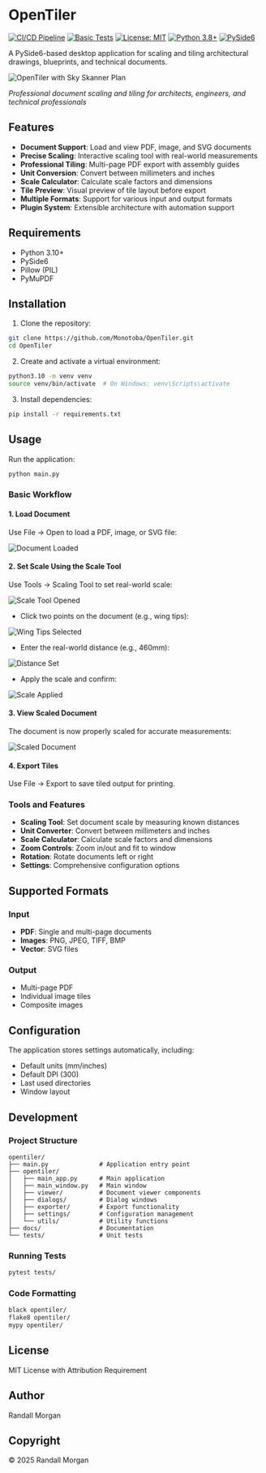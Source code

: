 # OpenTiler

[![CI/CD Pipeline](https://github.com/Monotoba/OpenTiler/actions/workflows/ci.yml/badge.svg)](https://github.com/Monotoba/OpenTiler/actions/workflows/ci.yml)
[![Basic Tests](https://github.com/Monotoba/OpenTiler/actions/workflows/basic-test.yml/badge.svg)](https://github.com/Monotoba/OpenTiler/actions/workflows/basic-test.yml)
[![License: MIT](https://img.shields.io/badge/License-MIT-yellow.svg)](https://opensource.org/licenses/MIT)
[![Python 3.8+](https://img.shields.io/badge/python-3.8+-blue.svg)](https://www.python.org/downloads/)
[![PySide6](https://img.shields.io/badge/GUI-PySide6-green.svg)](https://www.qt.io/qt-for-python)

A PySide6-based desktop application for scaling and tiling architectural drawings, blueprints, and technical documents.

![OpenTiler with Sky Skanner Plan](docs/images/01-sky-skanner-loaded.png)

*Professional document scaling and tiling for architects, engineers, and technical professionals*

## Features

- **Document Support**: Load and view PDF, image, and SVG documents
- **Precise Scaling**: Interactive scaling tool with real-world measurements
- **Professional Tiling**: Multi-page PDF export with assembly guides
- **Unit Conversion**: Convert between millimeters and inches
- **Scale Calculator**: Calculate scale factors and dimensions
- **Tile Preview**: Visual preview of tile layout before export
- **Multiple Formats**: Support for various input and output formats
- **Plugin System**: Extensible architecture with automation support

## Requirements

- Python 3.10+
- PySide6
- Pillow (PIL)
- PyMuPDF

## Installation

1. Clone the repository:
```bash
git clone https://github.com/Monotoba/OpenTiler.git
cd OpenTiler
```

2. Create and activate a virtual environment:
```bash
python3.10 -m venv venv
source venv/bin/activate  # On Windows: venv\Scripts\activate
```

3. Install dependencies:
```bash
pip install -r requirements.txt
```

## Usage

Run the application:
```bash
python main.py
```

### Basic Workflow

#### 1. Load Document
Use File → Open to load a PDF, image, or SVG file:

![Document Loaded](docs/images/01-sky-skanner-loaded.png)

#### 2. Set Scale Using the Scale Tool
Use Tools → Scaling Tool to set real-world scale:

![Scale Tool Opened](docs/images/03-scale-tool-opened.png)

- Click two points on the document (e.g., wing tips):

![Wing Tips Selected](docs/images/04-wing-tips-selected.png)

- Enter the real-world distance (e.g., 460mm):

![Distance Set](docs/images/05-distance-460mm.png)

- Apply the scale and confirm:

![Scale Applied](docs/images/07-scale-applied-complete.png)

#### 3. View Scaled Document
The document is now properly scaled for accurate measurements:

![Scaled Document](docs/images/08-all-dialogs-closed.png)

#### 4. Export Tiles
Use File → Export to save tiled output for printing.

### Tools and Features

- **Scaling Tool**: Set document scale by measuring known distances
- **Unit Converter**: Convert between millimeters and inches
- **Scale Calculator**: Calculate scale factors and dimensions
- **Zoom Controls**: Zoom in/out and fit to window
- **Rotation**: Rotate documents left or right
- **Settings**: Comprehensive configuration options

## Supported Formats

### Input
- **PDF**: Single and multi-page documents
- **Images**: PNG, JPEG, TIFF, BMP
- **Vector**: SVG files

### Output
- Multi-page PDF
- Individual image tiles
- Composite images

## Configuration

The application stores settings automatically, including:
- Default units (mm/inches)
- Default DPI (300)
- Last used directories
- Window layout

## Development

### Project Structure
```
opentiler/
├── main.py              # Application entry point
├── opentiler/
│   ├── main_app.py      # Main application
│   ├── main_window.py   # Main window
│   ├── viewer/          # Document viewer components
│   ├── dialogs/         # Dialog windows
│   ├── exporter/        # Export functionality
│   ├── settings/        # Configuration management
│   └── utils/           # Utility functions
├── docs/                # Documentation
└── tests/               # Unit tests
```

### Running Tests
```bash
pytest tests/
```

### Code Formatting
```bash
black opentiler/
flake8 opentiler/
mypy opentiler/
```

## License

MIT License with Attribution Requirement

## Author

Randall Morgan

## Copyright

© 2025 Randall Morgan
